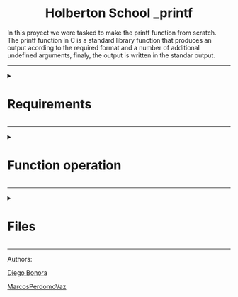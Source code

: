 <div id="header" align="left">
	<h1  class="page_title" align="center" width="60">Holberton School _printf</h1>
In this proyect we were tasked to make the printf function from scratch.
<br>
The printf function in C is a standard library function that produces an output acording to the required format and a number of additional undefined arguments, finaly, the output is written in the standar output.
</div>
	 
---

<div>
<details>
  	<summary><h1>Requirements</h1></summary>
	<div>
		<h2>General</h2>
	<ul>
		<li>Allowed editors: vi, vim, emacs</li>
		<li>All your files will be compiled on Ubuntu 20.04 LTS using gcc, using the options -Wall -Werror -Wextra -pedantic -std=gnu89</li>
		<li>All your files should end with a new line</li>
		<li>A README.md file, at the root of the folder of the project is mandatory</li>
		<li>Your code should use the Betty style. It will be checked using betty-style.pl and betty-doc.pl</li>
		<li>You are not allowed to use global variables</li>
		<li>No more than 5 functions per file</li>
		<li>The prototypes of all your functions should be included in your header file called main.h</li>
		<li>Don’t forget to push your header file</li>
		<li>All your header files should be include guarded</li>
	</ul>
		<hr>
		<h2>Authorized functions and macros</h2>
	<ul>
		<li>write (man 2 write)</li>
		<li>malloc (man 3 malloc)</li>
		<li>free (man 3 free)</li>
		<li>va_start (man 3 va_start)</li>
		<li>va_end (man 3 va_end)</li>
		<li>va_copy (man 3 va_copy)</li>
		<li>va_arg (man 3 va_arg)</li>
	</ul>
	</div>
</details>
</div>

---

<div>
<details>
  <summary><h1>Function operation</h1></summary>
  <p>What this function does is to go through the format constant character by character, and according to the character it finds, it evaluates and performs a function.

The format string includes text and may contain the special character '%', when it does find a special character it will check if the next character its a format specifier, and then it will replace the '%' and the character with the next argument, if the next character its another '%' it will print a '%', if it doesnt mach with any special character it will print the '%' and the character, and if ther`s a NULL byte after the '%' it will return -1.</p>
	  

Example:

Input:
```c
int main()
{
	_printf("Color %s, number %d", "red", 1234567);
	return (0);
}
```
Output:
```
Color red, number 1234567
```
	
<details>
  <summary align="left" ><h3 width="60">Format type examples</h3></summary>
  <table align="left">
  <tr>
    <th>format types</th>
    <th>description </th>
  </tr>
  <tr>
    <td>%c</td>
    <td>Prints the corresponding ASCII character</td>
  </tr>
  <tr>
    <td>%s</td>
    <td>Character string (ending in '\0')</td>
  </tr>
  <tr>
    <td>%d, %i</td>
    <td>Converts a decimal into string for printing it</td>
  </tr>
  <tr>
    <td>%b</td>
    <td>Converts an unsigned int argument into binary</td>
  </tr>
  <tr>
    <td>%u</td>
    <td>Converts an unsigned int argument into string for printing it</td>
  </tr>
  <tr>
    <td>%o</td>
    <td>Converts an unsigned int argument into octal</td>
  </tr>
  <tr>
    <td>%x, %X</td>
    <td>Converts an unsigned int argument into hexadecimal, x for lowercase, X for uppercase</td>
  </tr>
</table>
</details>
<div>
<details>

  <summary align="left"><h3 width="60">Examples of the function printf</h3></summary>
  
Compilation:
  
  ```c
  
  // You might want to look at the gcc flag -Wno-format when testing with your printf and the standard printf.
  $ gcc -Wall -Werror -Wextra -pedantic -std=gnu89 -Wno-format *.c
  
  ````
  
testing function

* INPUTS:

```c
#include "main.h"
	
int main(void)
{
    int len;
    unsigned int ui;
    void *addr;

    len = _printf("Let's try to printf a simple sentence.\n");
    ui = (unsigned int)INT_MAX + 1024;
    _printf("Length:[%d, %i]\n", len, len);
    _printf("Negative:[%d]\n", -762534);
    _printf("Unsigned:[%u]\n", ui);
    _printf("Unsigned octal:[%o]\n", ui);
    _printf("Unsigned hexadecimal:[%x, %X]\n", ui, ui);
    _printf("Unsigned binary:[%b]\n", 98);
    _printf("Character:[%c]\n", 'H');
    _printf("String:[%s]\n", "I am a string !");
    len = _printf("Percent:[%%]\n");
    _printf("Len:[%d]\n", len);
    _printf("Unknown:[%r]\n");
    return (0);
}
```
* OUTPUTS:

```
Let's try to printf a simple sentence.
Length:[39, 39]
Negative:[-762534]
Unsigned:[2147484671]
Unsigned octal:[20000001777]
Unsigned hexadecimal:[800003ff, 800003FF]
Unsigned binary:[1100010]
Character:[H]
String:[I am a string !]
Percent:[%]
Len:[12]
Unknown:[%r]
```
</details>
</div>
</details>
</div>

----

<div>
<details>
<summary><h1>Files</h1></summary>
	
1. [ _printf.c ](#_printf.c)
	
2. [ main.h ](#main.h)
	
3. [ get_function.c ](#get_function.c)
	
4. [ normal_functions.c ](#normal_functions.c)

5. [ advance_functions.c ](#advance_functions.c)
	
6. [ print_number.c ](#print_number.c)

7. [ print_unsigned.c ](#print_unsigned.c)
	
8. [ print_rev.c ](#print_rev.c)

9. [ strlen.c ](#strlen.c)

10. [ _putchar.c ](#_putchar.c)

<a name="_printf.c"></a>
<h2><a href="https://github.com/Diego-Bonora/holbertonschool-printf/blob/master/_printf.c">_printf.c</a></h2>
	
This file contains the main code of the printf function.
Here we will loop in the format string looking for a special character, meanwhile printing all the normal characters using the get_function function of the _putchar for printing.
The function allways returns the number of characters printed or -1 if an error ocurres.
	
<pre> Prototype: int _printf(const char *format, ...);</pre>
	
---
	
<a name="main.h"></a>
	<h2><a href="https://github.com/Diego-Bonora/holbertonschool-printf/blob/master/main.h">main.h</a></h2>
this file has all the macros headers used by the functions, function prototypes and the structure.
	
```c
/**
 * struct format - structure for calling diferent functions
 *
 * @op: The operator
 * @f: The function associated
 */

typedef struct format
{
	char op;
	int (*f)(va_list ap, int *total);
} format_t;
```

<a name="get_function.c"></a>
<h2><a href="https://github.com/Diego-Bonora/holbertonschool-printf/blob/master/get_function.c">get_function.c</a></h2>
This file contains the function that will return the function needed to print the required format using a structrure that contains the format flags and their respective functions.
	
<pre> Prototype: int (*get_function(char format))(va_list ap, int *total);</pre>

<a name="normal_functions.c"></a>
<h2><a href="https://github.com/Diego-Bonora/holbertonschool-printf/blob/master/normal_functions.c">normal_functions.c</a></h2>
This file contains several functions used to print some of the type of arguments that can be sent to the _printf.

<ul>
	<li>[<b> c </b>] <br> This function prints a character passed by an argument. <pre> Prototype: int printf_c(va_list ap, int *total); </pre></li>
	<li>[<b> s </b>] <br> This function prints a character string passed by an argument. <pre> Prototype: int printf_s(va_list ap, int *total);</pre></li>
	<li>[<b> % </b>] <br> This function prints a '%' sign. <pre> Prototype: int printf_same(va_list ap, int *total);</pre></li>
	<li>[<b> d - i </b>] <br> This function calls print_number to print the int passed by the argument, this function works with both flags, 'i' and 'd'. <pre> Prototype: int printf_d(va_list ap, int *total);</pre></li>
	<li>[<b> u </b>] <br> This function calls print_unsigned_num to print the unsigned int passed by the argument. <pre> Prototype: int printf_u(va_list ap, int *total);</pre></li>
</ul>

<a name="advance_functions.c"></a>
<h2><a href="https://github.com/Diego-Bonora/holbertonschool-printf/blob/master/advance_functions.c">advance_functions.c</a></h2>
This file contains more functions used to print other type of arguments that can be sent to the _printf.

<ul>
	<li>[<b> b </b>] <br> This function converts an unsigned int into binary and prints it. <pre> Prototype: int printf_b(va_list ap, int *total); </pre></li>
	<li>[<b> o </b>] <br> This function converts an unsigned int into octal and prints it. <pre> Prototype: int printf_o(va_list ap, int *total); </pre></li>
	<li>[<b> h </b>] <br> This function converts an unsigned int into lower case hexadecimal and prints it. <pre> Prototype: int printf_h(va_list ap, int *total); </pre></li>
	<li>[<b> H </b>] <br> This function converts an unsigned int into upper case hexadecimal and prints it. <pre> Prototype: int printf_H(va_list ap, int *total); </pre></li>
</ul>

<a name="print_number.c"></a>
<h2><a href="https://github.com/Diego-Bonora/holbertonschool-printf/blob/master/print_number.c">print_number.c</a></h2>
This file contains the function used to convert integer numbers into string in reverse order using math and then uses another function to print it in reverse order.

<pre> Prototype: int print_number(int n, int len); </pre>

<a name="print_unsigned.c"></a>
<h2><a href="https://github.com/Diego-Bonora/holbertonschool-printf/blob/master/print_unsigned.c">print_unsigned.c</a></h2>
This file contains the function used to convert unsigned integer numbers into string in reverse order using math and then uses another function to print it in reverse order.

<pre> Prototype: int print_unsigned_num(unsigned int n, int len); </pre>
	
<a name="print_rev.c"></a>
<h2><a href="https://github.com/Diego-Bonora/holbertonschool-printf/blob/master/print_rev.c">print_rev.c</a></h2>
This file contains the function used to print a string in reverse order using the function _putchar.

<pre> Prototype: void print_rev(char *s); </pre>
	
<a name="strlen.c"></a>
<h2><a href="https://github.com/Diego-Bonora/holbertonschool-printf/blob/master/strlen.c">strlen.c</a></h2>
This file contains the function to get the lenght of a string, this is a handmade replica of the actual function strlen.

<pre> Prototype: int _strlen(char *s); </pre>
	
<a name="_putchar.c"></a>
<h2><a href="https://github.com/Diego-Bonora/holbertonschool-printf/blob/master/_putchar.c">_putchar.c</a></h2>
This file contains the function to print a simple character, this is a handmade replica of the actual function putchar.

<pre> Prototype: int _putchar(char c); </pre>

</details>
</div>

---

<footer>
<p align="left">Authors:<p>
<p align="left"><a href="https://github.com/Diego-Bonora" target="blank">Diego Bonora</a></p>
<p align="left"><a href="https://github.com/MarcosPerdomoVaz" target="blank">MarcosPerdomoVaz</a></p>
</footer>
